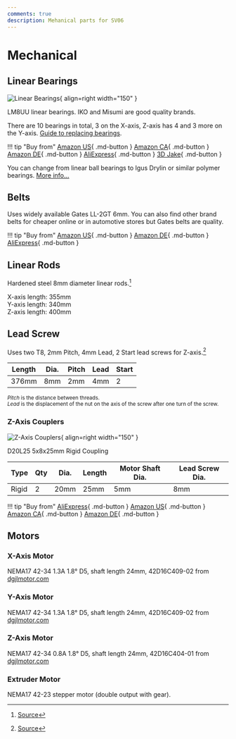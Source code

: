```yaml
---
comments: true
description: Mehanical parts for SV06
---
```

# Mechanical

## Linear Bearings

![Linear Bearings](/images/linear_bearing.webp){ align=right width="150" }

LM8UU linear bearings. IKO and Misumi are good quality brands.

There are 10 bearings in total, 3 on the X-axis, Z-axis has 4 and 3 more on the Y-axis. [Guide to replacing bearings](https://www.reddit.com/r/Sovol/comments/zxmt0g/comment/j214seu/).

!!! tip "Buy from"
    [Amazon US](https://www.amazon.com/Genuine-E3D-LM8UU-Box-M-BEARINGS-LM8UU/dp/B07CZ3QCBQ?crid=2M7HT0V0CSSMM&qid=1681166087&s=industrial&sprefix=genuine+iko+lm8uu%2Cindustrial%2C200&sr=1-1&linkCode=ll1&tag=blakadders-20&linkId=7d88b81ca56a397467d95859c1a43e9b&language=en_US&ref_=as_li_ss_tl){ .md-button }
    [Amazon CA](https://www.amazon.ca/Genuine-E3D-LM8UU-Box-M-BEARINGS-LM8UU/dp/B07CZ3QCBQ?crid=2M7HT0V0CSSMM&qid=1681166058&s=industrial&sprefix=genuine+iko+lm8uu%2Cindustrial%2C200&sr=1-1&linkCode=ll1&tag=tasmotatemp03-20&linkId=f91b135c6f701e2f6284c1c5de8ded26&language=en_CA&ref_=as_li_ss_tl){ .md-button }
    [Amazon DE](https://www.amazon.de/-/en/Linear-Bearing-Printer-RepRap-Mendel/dp/B07XYXHVZG?crid=1CQJ3T72E9HGA&qid=1681165544&sprefix=lm8uu%22+linear+bearing%2Caps%2C121&sr=8-4&linkCode=ll1&tag=blakadders-20&linkId=f0628683ed8f7cfa8f0d83b734ce73ff&language=en_GB&ref_=as_li_ss_tl){ .md-button }
    [AliExpress](https://www.aliexpress.com/item/1005002667827889.html?aff_fcid=d33c53b3544f45789091d555e694a078-1681165359598-03743-_DlPHABJ&tt=CPS_NORMAL&aff_fsk=_DlPHABJ&aff_platform=shareComponent-detail&sk=_DlPHABJ&aff_trace_key=d33c53b3544f45789091d555e694a078-1681165359598-03743-_DlPHABJ&terminal_id=3f8c776975fd455ba956809c02d71a91&afSmartRedirect=y){ .md-button }
    [3D Jake](https://www.awin1.com/cread.php?awinmid=21809&awinaffid=930253&ued=https%3A%2F%2Fwww.3djake.com%2Fe3d%2Flinear-ball-bearings-set-of-2){ .md-button }

You can change from linear ball bearings to Igus Drylin or similar polymer bearings. [More info...](https://www.reddit.com/r/Sovol/comments/128hf2a/lm8uu_vs_igus_rj4jp_drylin/?utm_source=share&utm_medium=web2x&context=3) 

## Belts

Uses widely available Gates LL-2GT 6mm. You can also find other brand belts for cheaper online or in automotive stores but Gates belts are quality.

!!! tip "Buy from"
    [Amazon US](https://www.amazon.com/Zamtac-GATES-LL-2GT-Printer-synchronous-Resistant/dp/B07QCKJ78Z?crid=14EFVLN16K57N&keywords=gates%2Bll-2gt&qid=1681138326&sprefix=gatesll-2gt%2Caps%2C211&sr=8-4&th=1&linkCode=ll1&tag=blakadders-20&linkId=3564067559b551dac2ae95cd79fcfb66&language=en_US&ref_=as_li_ss_tl){ .md-button }
    [Amazon DE](https://www.amazon.de/-/en/Original-GATES-LL-GT2-Industrial-Sidewinder-Matching/dp/B0923B2BZD?crid=47661H7WHQHP&keywords=%E2%80%9Etore%E2%80%9C%2Bll-2gt&qid=1681138400&sprefix=gates%22%2Bll-2gt%2Caps%2C98&sr=8-2&th=1&linkCode=ll1&tag=blakadders-20&linkId=df64297bcab3ffdc03b1600856adcec1&language=en_GB&ref_=as_li_ss_tl){ .md-button }
    [AliExpress](https://www.aliexpress.com/item/1005003961304128.html?aff_fcid=fa6cc680e0484be39559d007159f0cff-1681138252551-01307-_DBWqMBJ&tt=CPS_NORMAL&aff_fsk=_DBWqMBJ&aff_platform=shareComponent-detail&sk=_DBWqMBJ&aff_trace_key=fa6cc680e0484be39559d007159f0cff-1681138252551-01307-_DBWqMBJ&terminal_id=3f8c776975fd455ba956809c02d71a91&afSmartRedirect=y){ .md-button }
    
## Linear Rods

Hardened steel 8mm diameter linear rods.[^1]

X-axis length: 355mm    
Y-axis length: 340mm    
Z-axis length: 400mm    

## Lead Screw

Uses two T8, 2mm Pitch, 4mm Lead, 2 Start lead screws for Z-axis.[^2]

| Length | Dia. | Pitch | Lead | Start | 
| - | - | - | - | - | 
| 376mm | 8mm | 2mm | 4mm | 2 |

<small>_Pitch_ is the distance between threads.    
_Lead_ is the displacement of the nut on the axis of the screw after one turn of the screw.</small>

### Z-Axis Couplers

![Z-Axis Couplers](/images/z-coupling.webp){ align=right width="150" }

D20L25 5x8x25mm Rigid Coupling

| Type | Qty | Dia.| Length | Motor Shaft Dia. | Lead Screw Dia. |
| - | - | - | - | - | - |
| Rigid | 2 | 20mm | 25mm | 5mm | 8mm |

!!! tip "Buy from"
    [AliExpress](https://www.aliexpress.com/item/1005001445571799.html?aff_fcid=a33bd454b85c461588baf5a20b6d064c-1681380656716-05203-_DDa94iN&tt=CPS_NORMAL&aff_fsk=_DDa94iN&aff_platform=shareComponent-detail&sk=_DDa94iN&aff_trace_key=a33bd454b85c461588baf5a20b6d064c-1681380656716-05203-_DDa94iN&terminal_id=5328bb0326ad4ecea39a5766fa327b23&afSmartRedirect=y){ .md-button }
    [Amazon US](https://www.amazon.com/Zeberoxyz-Coupling-Aluminum-Diameter-Connector/dp/B08ZJ854Z6?th=1&linkCode=ll1&tag=blakadders-20&linkId=227b83b46ee39996da8f5b91bb8354d8&language=en_US&ref_=as_li_ss_tl){ .md-button }
    [Amazon CA](https://www.amazon.ca/Zeberoxyz-Coupling-Aluminum-Diameter-Connector/dp/B08ZJ854Z6?th=1&linkCode=ll1&tag=tasmotatemp03-20&linkId=f754318c753bf5fd6c0dbd3b78d2dee5&language=en_CA&ref_=as_li_ss_tl){ .md-button }
    [Amazon DE](https://www.amazon.de/dp/B08ZJ854Z6?&linkCode=ll1&tag=blakadders-20&linkId=1499dc6be3570e64b120b6fafdc455f5&language=en_GB&ref_=as_li_ss_tl){ .md-button }

## Motors

### X-Axis Motor

NEMA17 42-34 1.3A 1.8° D5, shaft length 24mm, 42D16C409-02 from [dgjlmotor.com](https://www.dgjlmotor.com)

### Y-Axis Motor

NEMA17 42-34 1.3A 1.8° D5, shaft length 24mm, 42D16C409-02 from [dgjlmotor.com](https://www.dgjlmotor.com)

### Z-Axis Motor

NEMA17 42-34 0.8A 1.8° D5, shaft length 24mm, 42D16C404-01 from [dgjlmotor.com](https://www.dgjlmotor.com)

### Extruder Motor

NEMA17 42-23 stepper motor (double output with gear).

[^1]: [Source](https://github.com/bassamanator/everything-sovol-sv06/#linear-motion-guide-rods)
[^2]: [Source](https://forum.sovol3d.com/t/z-axis-lead-screw/1246)
